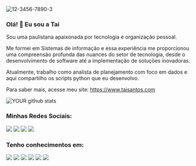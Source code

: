 <img src="https://i.ibb.co/9rN3ZN0/12-3456-7890-3.png" alt="12-3456-7890-3" border="0">

### Olá! 👋 Eu sou a Tai
Sou uma paulistana apaixonada por tecnologia e organização pessoal.

Me formei em Sistemas de informação e essa experiência me proporcionou uma compreensão profunda das nuances do setor de tecnologia, desde o desenvolvimento de software até a implementação de soluções inovadoras. 

Atualmente, trabalho como analista de planejamento com foco em dados e aqui compartilho os scripts python que eu desenvolvo. 

Para saber mais, acesse meu site: https://www.taisantos.com

![YOUR github stats](https://github-readme-stats.vercel.app/api?username=taidsantos)

### Minhas Redes Sociais:

[<img src="https://img.shields.io/badge/twitter-%231DA1F2.svg?&style=for-the-badge&logo=twitter&logoColor=white" />](https://twitter.com/taaisantoos_) [<img src="https://img.shields.io/badge/Gmail-D14836?style=for-the-badge&logo=gmail&logoColor=white" />](santostainads@gmail.com)  [<img src="https://img.shields.io/badge/linkedin-%230077B5.svg?&style=for-the-badge&logo=linkedin&logoColor=white" />](https://www.linkedin.com/in/tainadssantos/) [<img src = "https://img.shields.io/badge/instagram-%23E4405F.svg?&style=for-the-badge&logo=instagram&logoColor=white">](https://www.instagram.com/ondatafocus/)

### Tenho conhecimentos em:
<img src="https://img.shields.io/badge/HTML5-E34F26?style=for-the-badge&logo=html5&logoColor=white" />  <img src="https://img.shields.io/badge/Pandas-2C2D72?style=for-the-badge&logo=pandas&logoColor=white" />  <img src="https://img.shields.io/badge/Python-FFD43B?style=for-the-badge&logo=python&logoColor=blue" />  <img src="https://img.shields.io/badge/Microsoft_Office-D83B01?style=for-the-badge&logo=microsoft-office&logoColor=white" />  <img src="https://img.shields.io/badge/Notion-000000?style=for-the-badge&logo=notion&logoColor=white" />   <img src="https://img.shields.io/badge/Trello-0052CC?style=for-the-badge&logo=trello&logoColor=white" /> 
